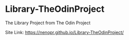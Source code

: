# Library-TheOdinProject
The Library Project from The Odin Project

Site Link: https://nenopr.github.io/Library-TheOdinProject/
